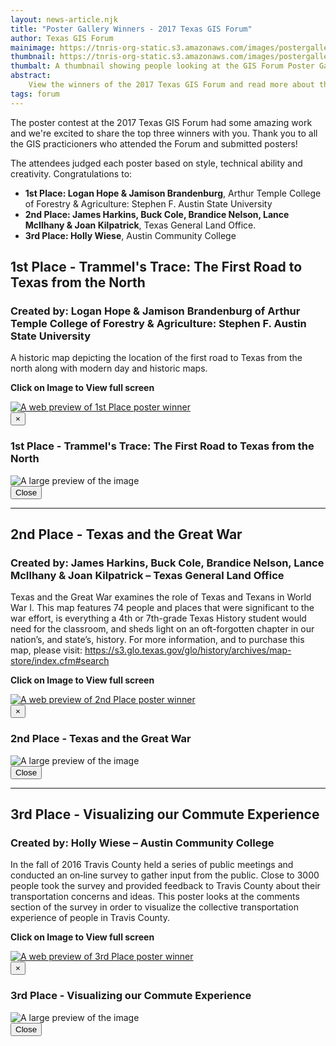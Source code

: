 ```yaml
---
layout: news-article.njk
title: "Poster Gallery Winners - 2017 Texas GIS Forum"
author: Texas GIS Forum
mainimage: https://tnris-org-static.s3.amazonaws.com/images/postergallery_main.jpg
thumbnail: https://tnris-org-static.s3.amazonaws.com/images/postergallery2017_th.jpg
thumbalt: A thumbnail showing people looking at the GIS Forum Poster Gallery
abstract:
    View the winners of the 2017 Texas GIS Forum and read more about their maps.
tags: forum
---
```


The poster contest at the 2017 Texas GIS Forum had some amazing work and we're excited to share the top three winners with you. Thank you to all the GIS practicioners who attended the Forum and submitted posters!

The attendees judged each poster based on style, technical ability and creativity. Congratulations to:

- **1st Place: Logan Hope & Jamison Brandenburg**, Arthur Temple College of Forestry & Agriculture: Stephen F. Austin State University
- **2nd Place: James Harkins, Buck Cole, Brandice Nelson, Lance McIlhany & Joan Kilpatrick**, Texas General Land Office.
- **3rd Place: Holly Wiese**, Austin Community College

## 1st Place - Trammel's Trace: The First Road to Texas from the North

### Created by: Logan Hope & Jamison Brandenburg of Arthur Temple College of Forestry & Agriculture: Stephen F. Austin State University

A historic map depicting the location of the first road to Texas from the north along with modern day and historic maps.

<p class="text-center"><strong><i class="glyphicon glyphicon-zoom-in"></i> Click on Image to View full screen</strong></p>

<a href="#full-spot" data-toggle="modal">
<img class="img-responsive" src="https://tnris-org-static.s3.amazonaws.com/images/1stplace_2017_poster_th.jpg" alt="A web preview of 1st Place poster winner" >
</a>

<div class="modal fade full-spot" id="full-spot" tabindex="-1" role="dialog" aria-labelledby="myModalLabel" aria-hidden="true">
  <div class="modal-dialog">
    <div class="modal-content">
      <div class="modal-header">
        <button type="button" class="close" data-dismiss="modal" aria-label="Close"><span aria-hidden="true">&times;</span></button>
        <h3 class="modal-title" id="myModalLabel">1st Place - Trammel's Trace: The First Road to Texas from the North</h3>
      </div>
      <div class="modal-body">
        <img class="media-object img-responsive center-block" src="https://tnris-org-static.s3.amazonaws.com/images/1stplace_2017_poster.jpg" alt="A large preview of the image">
      </div>
      <div class="modal-footer">
        <button type="button" class="btn btn-default" data-dismiss="modal">Close</button>
      </div>
    </div>
  </div>
</div>

-----

## 2nd Place - Texas and the Great War

### Created by: James Harkins, Buck Cole, Brandice Nelson, Lance McIlhany & Joan Kilpatrick – Texas General Land Office

Texas and the Great War examines the role of Texas and Texans in World War I. This map features 74 people and places that were significant to the war effort, is everything a 4th or 7th-grade Texas History student would need for the classroom, and sheds light on an oft-forgotten chapter in our nation’s, and state’s, history. For more information, and to purchase this map, please visit:
https://s3.glo.texas.gov/glo/history/archives/map-store/index.cfm#search


<p class="text-center"><strong><i class="glyphicon glyphicon-zoom-in"></i> Click on Image to View full screen</strong></p>

<a href="#full-spot-2" data-toggle="modal">
<img class="img-responsive" src="https://tnris-org-static.s3.amazonaws.com/images/2ndplace_2017_poster.jpg" alt="A web preview of 2nd Place poster winner" >
</a>

<div class="modal fade full-spot" id="full-spot-2" tabindex="-1" role="dialog" aria-labelledby="myModalLabel" aria-hidden="true">
  <div class="modal-dialog">
    <div class="modal-content">
      <div class="modal-header">
        <button type="button" class="close" data-dismiss="modal" aria-label="Close"><span aria-hidden="true">&times;</span></button>
        <h3 class="modal-title" id="myModalLabel">2nd Place - Texas and the Great War</h3>
      </div>
      <div class="modal-body">
        <img class="media-object img-responsive center-block" src="https://tnris-org-static.s3.amazonaws.com/images/2ndplace_2017_poster.jpg" alt="A large preview of the image">
      </div>
      <div class="modal-footer">
        <button type="button" class="btn btn-default" data-dismiss="modal">Close</button>
      </div>
    </div>
  </div>
</div>

-----

## 3rd Place - Visualizing our Commute Experience

### Created by: Holly Wiese – Austin Community College

In the fall of 2016 Travis County held a series of public meetings and conducted an on‐line survey to gather input from the public. Close to 3000 people took the survey and provided feedback to Travis County about their transportation concerns and ideas. This poster looks at the comments section of the survey in order to visualize the collective transportation experience of people in Travis County.

<p class="text-center"><strong><i class="glyphicon glyphicon-zoom-in"></i> Click on Image to View full screen</strong></p>

<a href="#full-spot-3" data-toggle="modal">
<img class="img-responsive" src="https://tnris-org-static.s3.amazonaws.com/images/3rdplace_2017_poster_th.jpg" alt="A web preview of 3rd Place poster winner" >
</a>

<div class="modal fade full-spot" id="full-spot-3" tabindex="-1" role="dialog" aria-labelledby="myModalLabel" aria-hidden="true">
  <div class="modal-dialog">
    <div class="modal-content">
      <div class="modal-header">
        <button type="button" class="close" data-dismiss="modal" aria-label="Close"><span aria-hidden="true">&times;</span></button>
        <h3 class="modal-title" id="myModalLabel">3rd Place - Visualizing our Commute Experience</h3>
      </div>
      <div class="modal-body">
        <img class="media-object img-responsive center-block" src="https://tnris-org-static.s3.amazonaws.com/images/3rdplace_2017_poster.jpg" alt="A large preview of the image">
      </div>
      <div class="modal-footer">
        <button type="button" class="btn btn-default" data-dismiss="modal">Close</button>
      </div>
    </div>
  </div>
</div>
